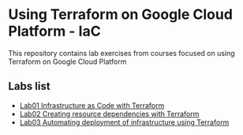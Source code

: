 # Using Terraform on Google Cloud Platform - IaC

This repository contains lab exercises from courses focused on using Terraform on Google Cloud Platform 

## Labs list 
- [Lab01 Infrastructure as Code with Terraform](https://github.com/grzegorzchwalencki/GCP-Terraform-IaC-Learning/tree/main/Lab01-infrastructure-as-code-with-terraform)
- [Lab02 Creating resource dependencies with Terraform]( https://github.com/grzegorzchwalencki/GCP-Terraform-IaC-Learning/tree/main/Lab02-creating-resource-dependencies-with-terraform)
- [Lab03 Automating deployment of infrastructure using Terraform]( https://github.com/grzegorzchwalencki/GCP-Terraform-IaC-Learning/tree/main/Lab02-creating-resource-dependencies-with-terraform)